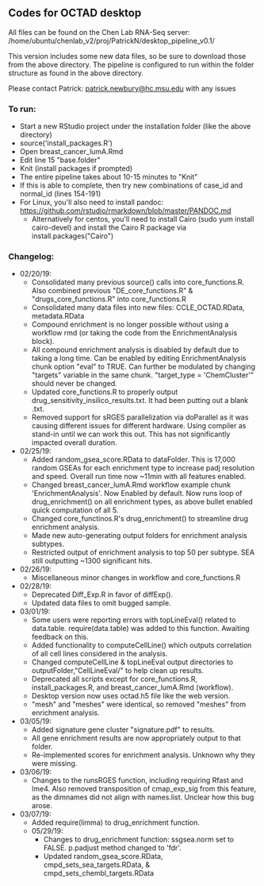 ## Codes for OCTAD desktop 


All files can be found on the Chen Lab RNA-Seq server: 
/home/ubuntu/chenlab_v2/proj/PatrickN/desktop_pipeline_v0.1/

This version includes some new data files, so be sure to download those from the above directory. 
The pipeline is configured to run within the folder structure as found in the above directory.

Please contact Patrick: patrick.newbury@hc.msu.edu with any issues

### To run:
- Start a new RStudio project under the installation folder (like the above directory)
- source('install_packages.R')
- Open breast_cancer_lumA.Rmd
- Edit line 15 "base.folder"
- Knit (install packages if prompted)
- The entire pipeline takes about 10-15 minutes to "Knit"
- If this is able to complete, then try new combinations of case_id and normal_id (lines 154-191)
- For Linux, you'll also need to install pandoc: https://github.com/rstudio/rmarkdown/blob/master/PANDOC.md
  - Alternatively for centos, you'll need to install Cairo (sudo yum install cairo-devel) and install the Cairo R package via install.packages("Cairo")


### Changelog:
<ul>
<li> 02/20/19: <ul>
<li>Consolidated many previous source() calls into core_functions.R. Also combined previous "DE_core_functions.R" & "drugs_core_functions.R" into core_functions.R</li>
<li>Consolidated many data files into new files: CCLE_OCTAD.RData, metadata.RData</li>
<li>Compound enrichment is no longer possible without using a workflow rmd (or taking the code from the EnrichmentAnalysis block).</li>
<li>All compound enrichment analysis is disabled by default due to taking a long time. Can be enabled by editing EnrichmentAnalysis chunk option "eval" to TRUE. Can further be modulated by changing "targets" variable in the same chunk. "target_type = 'ChemCluster'" should never be changed.</li>
<li>Updated core_functions.R to properly output drug_sensitivity_insilico_results.txt. It had been putting out a blank .txt.</li>
<li>Removed support for sRGES parallelization via doParallel as it was causing different issues for different hardware. Using compiler as stand-in until we can work this out. This has not significantly impacted overall duration.</li>
</ul>
<li> 02/25/19: <ul>
<li>Added random_gsea_score.RData to dataFolder. This is 17,000 random GSEAs for each enrichment type to increase padj resolution and speed. Overall run time now ~11min with all features enabled.</li>
<li>Changed breast_cancer_lumA.Rmd workflow example chunk 'EnrichmentAnalysis'. Now Enabled by default. Now runs loop of drug_enrichment() on all enrichment types, as above bullet enabled quick computation of all 5.</li>
<li>Changed core_functinos.R's drug_enrichment() to streamline drug enrichment analysis.</li>
<li>Made new auto-generating output folders for enrichment analysis subtypes.</li>
<li>Restricted output of enrichment analysis to top 50 per subtype. SEA still outputting ~1300 significant hits.</li>
</ul>
<li> 02/26/19: <ul>
<li>Miscellaneous minor changes in workflow and core_functions.R</li>
</ul>
<li> 02/28/19: <ul>
<li>Deprecated Diff_Exp.R in favor of diffExp().</li>
<li>Updated data files to omit bugged sample.</li>
  </ul>
<li> 03/01/19: <ul>
<li>Some users were reporting errors with topLineEval() related to data.table. require(data.table) was added to this function. Awaiting feedback on this.</li>
<li>Added functionality to computeCellLine() which outputs correlation of all cell lines considered in the analysis.</li>
<li>Changed computeCellLine & topLineEval output directories to outputFolder,"CellLineEval/" to help clean up results.</li>
<li>Deprecated all scripts except for core_functions.R, install_packages.R, and breast_cancer_lumA.Rmd (workflow).</li>
<li>Desktop version now uses octad.h5 file like the web version.</li>
<li>"mesh" and "meshes" were identical, so removed "meshes" from enrichment analysis.</li>
  </ul>
<li> 03/05/19: <ul>
<li>Added signature gene cluster "signature.pdf" to results.</li>
<li>All gene enrichment results are now appropriately output to that folder.</li>
<li>Re-implemented scores for enrichment analysis. Unknown why they were missing.</li>
  </ul>
<li> 03/06/19: <ul>
<li>Changes to the runsRGES function, including requiring Rfast and lme4. Also removed transposition of cmap_exp_sig from this feature, as the dimnames did not align with names.list. Unclear how this bug arose.</li>
  </ul>
<li> 03/07/19: <ul>
<li>Added require(limma) to drug_enrichment function.</li>
</li>
<li> 05/29/19: <ul>
<li>Changes to drug_enrichment function: ssgsea.norm set to FALSE. p.padjust method changed to 'fdr'.</li>
<li>Updated random_gsea_score.RData, cmpd_sets_sea_targets.RData, & cmpd_sets_chembl_targets.RData</li>
  </ul>
</ul>

